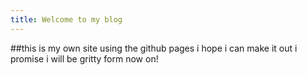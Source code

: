 ```yaml
---
title: Welcome to my blog
---
```

##this is my own site using the github pages
i hope i can make it out 
i promise i will be gritty form now on!
